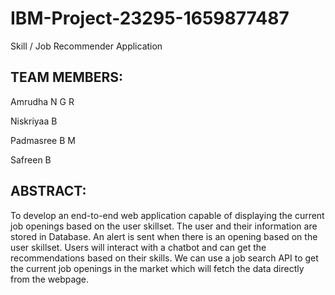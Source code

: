 # IBM-Project-23295-1659877487
Skill / Job Recommender Application

## TEAM MEMBERS:

Amrudha N G R

Niskriyaa B

Padmasree B M

Safreen B

## ABSTRACT:

To develop an end-to-end web application capable of displaying the current job openings based on the user skillset. The user and their information are stored in Database. An alert is sent when there is an opening based on the user skillset. Users will interact with a chatbot and can get the recommendations based on their skills. We can use a job search API to get the current job openings in the market which will fetch the data directly from the webpage.
